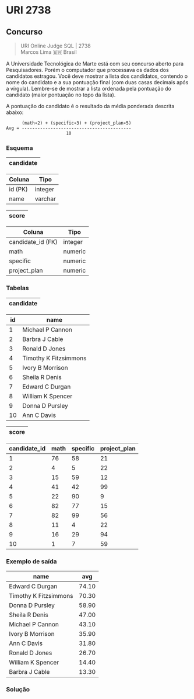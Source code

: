 # URI 2738

## Concurso

>URI Online Judge SQL | 2738  
>Marcos Lima :brazil: Brasil

A Universidade Tecnológica de Marte está com seu concurso aberto para Pesquisadores. Porém o computador que processava os dados dos candidatos estragou. Você deve mostrar a lista dos candidatos, contendo o nome do candidato e a sua pontuação final (com duas casas decimais após a vírgula). Lembre-se de mostrar a lista ordenada pela pontuação do candidato (maior pontuação no topo da lista).  

A pontuação do candidato é o resultado da média ponderada descrita abaixo:  

```"
      (math∗2) + (specific∗3) + (project_plan∗5)
Avg = ------------------------------------------
                       10
```

### Esquema

| candidate |
| --------- |

| Coluna  | Tipo    |
| ------- | ------- |
| id (PK) | integer |
| name    | varchar |

| score |
| ----- |

| Coluna            | Tipo    |
| ----------------- | ------- |
| candidate_id (FK) | integer |
| math              | numeric |
| specific          | numeric |
| project_plan      | numeric |

### Tabelas

| candidate |
| --------- |

| id  | name                  |
| --- | --------------------- |
| 1   | Michael P Cannon      |
| 2   | Barbra J Cable        |
| 3   | Ronald D Jones        |
| 4   | Timothy K Fitzsimmons |
| 5   | Ivory B Morrison      |
| 6   | Sheila R Denis        |
| 7   | Edward C Durgan       |
| 8   | William K Spencer     |
| 9   | Donna D Pursley       |
| 10  | Ann C Davis           |

| score |
| ----- |

| candidate_id | math | specific | project_plan |
| ------------ | ---- | -------- | ------------ |
| 1            | 76   | 58       | 21           |
| 2            | 4    | 5        | 22           |
| 3            | 15   | 59       | 12           |
| 4            | 41   | 42       | 99           |
| 5            | 22   | 90       | 9            |
| 6            | 82   | 77       | 15           |
| 7            | 82   | 99       | 56           |
| 8            | 11   | 4        | 22           |
| 9            | 16   | 29       | 94           |
| 10           | 1    | 7        | 59           |

### Exemplo de saída

| name                  | avg   |
| --------------------- | ----- |
| Edward C Durgan       | 74.10 |
| Timothy K Fitzsimmons | 70.30 |
| Donna D Pursley       | 58.90 |
| Sheila R Denis        | 47.00 |
| Michael P Cannon      | 43.10 |
| Ivory B Morrison      | 35.90 |
| Ann C Davis           | 31.80 |
| Ronald D Jones        | 26.70 |
| William K Spencer     | 14.40 |
| Barbra J Cable        | 13.30 |

### Solução

```"
```

